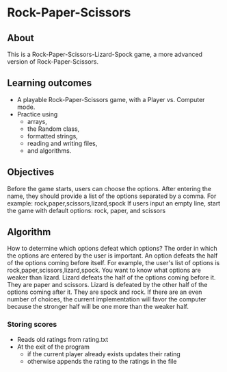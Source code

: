 # Rock-Paper-Scissors

## About
This is a Rock-Paper-Scissors-Lizard-Spock game, a more advanced version of Rock-Paper-Scissors.

## Learning outcomes
- A playable Rock-Paper-Scissors game, with a Player vs. Computer mode. 
- Practice using 
  - arrays, 
  - the Random class, 
  - formatted strings,
  - reading and writing files,
  - and algorithms.

## Objectives
Before the game starts, users can choose the options. 
After entering the name, they should provide a list of the options separated by a comma. 
For example: rock,paper,scissors,lizard,spock
If users input an empty line, start the game with default options: rock, paper, and scissors

## Algorithm
How to determine which options defeat which options?
The order in which the options are entered by the user is important.
An option defeats the half of the options coming before itself.
For example, the user's list of options is rock,paper,scissors,lizard,spock. 
You want to know what options are weaker than lizard. Lizard defeats 
the half of the options coming before it. They are paper and scissors.
Lizard is defeated by the other half of the options coming after it.
They are spock and rock.
If there are an even number of choices, the current implementation will favor the computer
because the stronger half will be one more than the weaker half. 

### Storing scores
- Reads old ratings from rating.txt
- At the exit of the program
  - if the current player already exists updates their rating
  - otherwise appends the rating to the ratings in the file